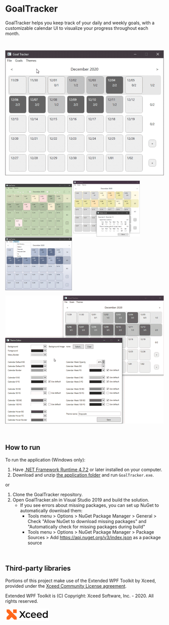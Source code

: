 # GoalTracker
GoalTracker helps you keep track of your daily and weekly goals, with a customizable calendar UI to visualize your progress throughout each month.

<br>

![GoalTracker demo](./readme-images/demo_addgoal.gif)

<a href="./readme-images/screenshot1.png"><img src="./readme-images/screenshot1.png" alt="GoalTracker screenshot" width=212></a>
<a href="./readme-images/screenshot2.png"><img src="./readme-images/screenshot2.png" alt="GoalTracker screenshot" width=212></a>
<a href="./readme-images/screenshot3.png"><img src="./readme-images/screenshot3.png" alt="GoalTracker screenshot" width=212></a>

![GoalTracker demo](./readme-images/demo_theme_editor.gif)

<br>

## How to run
To run the application (Windows only):
1. Have [.NET Framework Runtime 4.7.2](https://dotnet.microsoft.com/download/dotnet-framework/net472) or later installed on your computer.
2. Download and unzip [the application folder](./portable/GoalTracker.zip) and run `GoalTracker.exe`.
  
  or
1. Clone the GoalTracker repository.
2. Open GoalTracker.sln in Visual Studio 2019 and build the solution.
    - If you see errors about missing packages, you can set up NuGet to automatically download them:
      - Tools menu > Options > NuGet Package Manager > General > Check "Allow NuGet to download missing packages" and "Automatically check for missing packages during build"
      - Tools menu > Options > NuGet Package Manager > Package Sources > Add https://api.nuget.org/v3/index.json as a package source
    
<br>

## Third-party libraries

Portions of this project make use of the Extended WPF Toolkit by Xceed, provided under the [Xceed Community License agreement](https://github.com/xceedsoftware/wpftoolkit/blob/95104c6105c793f23e85274c24b37dcb744f94db/license.md).

Extended WPF Toolkit is (C) Copyright: Xceed Software, Inc. - 2020. All rights reserved.

![Xceed Logo](./readme-images/xceed_logo.png)
